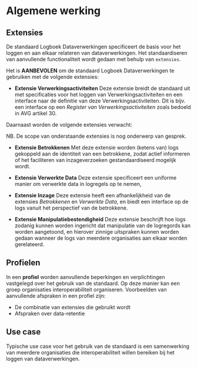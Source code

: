 # Algemene werking


## Extensies

De standaard Logboek Dataverwerkingen specificeert de basis voor het loggen en aan elkaar relateren van dataverwerkingen.
Het standaardiseren van aanvullende functionaliteit wordt gedaan met behulp van `extensies`.

Het is **AANBEVOLEN** om de standaard Logboek Dataverwerkingen te gebruiken met de volgende extensies:

- **Extensie Verwerkingsactiviteiten**
  Deze extensie breidt de standaard uit met specificaties voor het loggen van Verwerkingsactiviteiten en een interface
  naar de definitie van deze Verwerkingsactiviteiten. Dit is bijv. een interface op een *Register van Verwerkingsactiviteiten*
  zoals bedoeld in AVG artikel 30.

Daarnaast worden de volgende extensies verwacht:

NB. De scope van onderstaande extensies is nog onderwerp van gesprek.

- **Extensie Betrokkenen**
  Met deze extensie worden (ketens van) logs gekoppeld aan de identiteit van een betrokkene, zodat actief informeren of
  het faciliteren van inzageverzoeken gestandaardiseerd mogelijk wordt.

- **Extensie Verwerkte Data**
  Deze extensie specificeert een uniforme manier om verwerkte data in logregels op te nemen,

- **Extensie Inzage**
  Deze extensie heeft een afhankelijkheid van de extensies *Betrokkenen* en *Verwerkte Data*, en biedt een interface op
  de logs vanuit het perspectief van de betrokkene.

- **Extensie Manipulatiebestendigheid**
  Deze extensie beschrijft hoe logs zodanig kunnen worden ingericht dat manipulatie van de logregords kan worden aangetoond,
  en hierover zinnige uitspraken kunnen worden gedaan wanneer de logs van meerdere organisaties aan elkaar worden gerelateerd.


## Profielen

In een **profiel** worden aanvullende beperkingen en verplichtingen vastgelegd over het gebruik van de standaard. Op deze
manier kan een groep organisaties interoperabiliteit organiseren. Voorbeelden van aanvullende afspraken in een profiel zijn:

- De combinatie van extensies die gebruikt wordt
- Afspraken over data-retentie


## Use case

Typische use case voor het gebruik van de standaard is een samenwerking van meerdere organisaties die interoperabiliteit
willen bereiken bij het loggen van dataverwerkingen.
